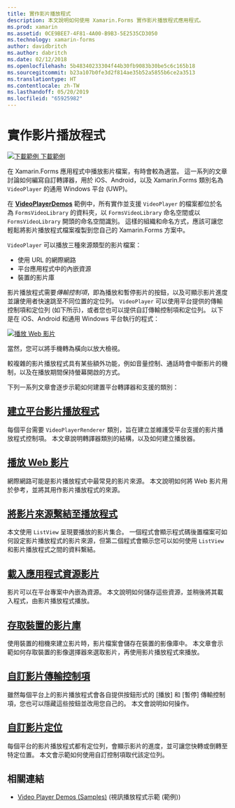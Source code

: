 ```yaml
---
title: 實作影片播放程式
description: 本文說明如何使用 Xamarin.Forms 實作影片播放程式應用程式。
ms.prod: xamarin
ms.assetid: 0CE9BEE7-4F81-4A00-B9B3-5E2535CD3050
ms.technology: xamarin-forms
author: davidbritch
ms.author: dabritch
ms.date: 02/12/2018
ms.openlocfilehash: 5b48340233304f44b30fb9083b30be5c6c165b18
ms.sourcegitcommit: b23a107b0fe3d2f814ae35b52a5855b6ce2a3513
ms.translationtype: HT
ms.contentlocale: zh-TW
ms.lasthandoff: 05/20/2019
ms.locfileid: "65925982"
---
```

# <a name="implementing-a-video-player"></a>實作影片播放程式

[![下載範例](~/media/shared/download.png) 下載範例](https://developer.xamarin.com/samples/xamarin-forms/CustomRenderers/VideoPlayerDemos/)

在 Xamarin.Forms 應用程式中播放影片檔案，有時會較為適當。 這一系列的文章討論如何編寫自訂轉譯器，用於 iOS、Android，以及 Xamarin.Forms 類別名為 `VideoPlayer` 的通用 Windows 平台 (UWP)。

在 [**VideoPlayerDemos**](https://developer.xamarin.com/samples/xamarin-forms/CustomRenderers/VideoPlayerDemos/) 範例中，所有實作並支援 `VideoPlayer` 的檔案都位於名為 `FormsVideoLibrary` 的資料夾，以 `FormsVideoLibrary` 命名空間或以 `FormsVideoLibrary` 開頭的命名空間識別。 這樣的組織和命名方式，應該可讓您輕鬆將影片播放程式檔案複製到您自己的 Xamarin.Forms 方案中。

`VideoPlayer` 可以播放三種來源類型的影片檔案：

- 使用 URL 的網際網路
- 平台應用程式中的內嵌資源
- 裝置的影片庫

影片播放程式需要*傳輸控制項*，即為播放和暫停影片的按鈕，以及可顯示影片進度並讓使用者快速跳至不同位置的定位列。 `VideoPlayer` 可以使用平台提供的傳輸控制項和定位列 (如下所示)，或者您也可以提供自訂傳輸控制項和定位列。 以下是在 iOS、Android 和通用 Windows 平台執行的程式：

[![播放 Web 影片](web-videos-images/playwebvideo-small.png "播放 Web 影片")](web-videos-images/playwebvideo-large.png#lightbox "播放 Web 影片")

當然，您可以將手機轉為橫向以放大檢視。

較複雜的影片播放程式具有某些額外功能，例如音量控制、通話時會中斷影片的機制，以及在播放期間保持螢幕開啟的方式。

下列一系列文章會逐步示範如何建置平台轉譯器和支援的類別：

## <a name="creating-the-platform-video-playersplayer-creationmd"></a>[建立平台影片播放程式](player-creation.md)

每個平台需要 `VideoPlayerRenderer` 類別，旨在建立並維護受平台支援的影片播放程式控制項。 本文章說明轉譯器類別的結構，以及如何建立播放器。

## <a name="playing-a-web-videoweb-videosmd"></a>[播放 Web 影片](web-videos.md)

網際網路可能是影片播放程式中最常見的影片來源。 本文說明如何將 Web 影片用於參考，並將其用作影片播放程式的來源。

## <a name="binding-video-sources-to-the-playersource-bindingsmd"></a>[將影片來源繫結至播放程式](source-bindings.md)

本文使用 `ListView` 呈現要播放的影片集合。 一個程式會顯示程式碼後置檔案可如何設定影片播放程式的影片來源，但第二個程式會顯示您可以如何使用 `ListView` 和影片播放程式之間的資料繫結。

## <a name="loading-application-resource-videosloading-resourcesmd"></a>[載入應用程式資源影片](loading-resources.md)

影片可以在平台專案中內嵌為資源。 本文說明如何儲存這些資源，並稍後將其載入程式，由影片播放程式播放。

## <a name="accessing-the-devices-video-libraryaccessing-librarymd"></a>[存取裝置的影片庫](accessing-library.md)

使用裝置的相機來建立影片時，影片檔案會儲存在裝置的影像庫中。 本文章會示範如何存取裝置的影像選擇器來選取影片，再使用影片播放程式來播放。

## <a name="custom-video-transport-controlscustom-transportmd"></a>[自訂影片傳輸控制項](custom-transport.md)

雖然每個平台上的影片播放程式會各自提供按鈕形式的 [播放] 和 [暫停] 傳輸控制項，您也可以隱藏這些按鈕並改用您自己的。 本文會說明如何操作。

## <a name="custom-video-positioningcustom-positioningmd"></a>[自訂影片定位](custom-positioning.md)

每個平台的影片播放程式都有定位列，會顯示影片的進度，並可讓您快轉或倒轉至特定位置。 本文會示範如何使用自訂控制項取代該定位列。





## <a name="related-links"></a>相關連結

- [Video Player Demos (Samples)](https://developer.xamarin.com/samples/xamarin-forms/CustomRenderers/VideoPlayerDemos/) (視訊播放程式示範 (範例))
